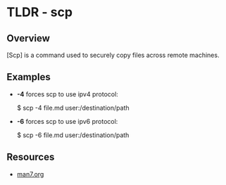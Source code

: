 TLDR - scp
==========

Overview
--------

[Scp] is a command used to securely copy files across remote machines.

Examples
--------

- **-4** forces scp to use ipv4 protocol:

    $ scp -4 file.md user:/destination/path
        
- **-6** forces scp to use ipv6 protocol:

    $ scp -6 file.md user:/destination/path

Resources
---------

- [man7.org](http://man7.org/linux/man-pages/man1/scp.1.html)
